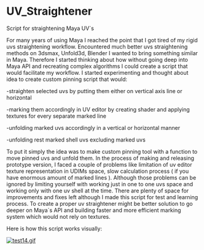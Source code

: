 # UV_Straightener
Script for straightening Maya UV`s



For many years of using Maya I reached the point that I got tired of my rigid uvs straightening workflow. Encountered much better uvs straightening methods on 3dsmax, Unfold3d, Blender I wanted to bring something similar in Maya.  Therefore I started thinking about how without going deep into Maya API and recreating complex algorithms I could create a script that would facilitate my workflow. I started experimenting and thought about idea to create custom pinning script that would:

-straighten selected uvs by putting them either on vertical axis line or horizontal

-marking them accordingly  in UV editor by creating shader and applying textures for every separate marked line

-unfolding marked uvs accordingly in a vertical or horizontal manner

-unfolding rest marked shell uvs excluding marked uvs

To put it simply the idea was to make custom pinning tool with a function to move pinned uvs and unfold them. 
In the process of making and releasing prototype version, I faced a couple of problems like limitation of uv editor texture representation in UDIMs space, slow calculation process ( if you have enormous amount of marked lines ). Although those problems can be ignored by limiting yourself with working just in one to one uvs space and working only with one uv shell at the time. There are plenty of space for improvements and fixes left although I made this script for test and learning process. To create a proper uv straightener might be better solution to go deeper on Maya`s API and building faster and more efficient marking system which would not rely on textures.


Here is how this script works visually:

<a href="https://gifyu.com/image/v4FT"><img src="https://s5.gifyu.com/images/test14.gif" alt="test14.gif" border="0" /></a>
